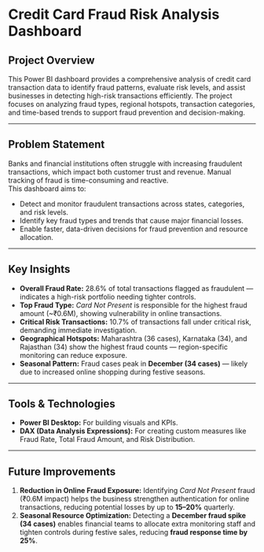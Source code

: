 
# Credit Card Fraud Risk Analysis Dashboard  

## Project Overview  
This Power BI dashboard provides a comprehensive analysis of credit card transaction data to identify fraud patterns, evaluate risk levels, and assist businesses in detecting high-risk transactions efficiently. The project focuses on analyzing fraud types, regional hotspots, transaction categories, and time-based trends to support fraud prevention and decision-making.  

---

## Problem Statement  
Banks and financial institutions often struggle with increasing fraudulent transactions, which impact both customer trust and revenue. Manual tracking of fraud is time-consuming and reactive.  
This dashboard aims to:  
- Detect and monitor fraudulent transactions across states, categories, and risk levels.  
- Identify key fraud types and trends that cause major financial losses.  
- Enable faster, data-driven decisions for fraud prevention and resource allocation.  

---

## Key Insights  
- **Overall Fraud Rate:** 28.6% of total transactions flagged as fraudulent — indicates a high-risk portfolio needing tighter controls.  
- **Top Fraud Type:** *Card Not Present* is responsible for the highest fraud amount (~₹0.6M), showing vulnerability in online transactions.  
- **Critical Risk Transactions:** 10.7% of transactions fall under critical risk, demanding immediate investigation.  
- **Geographical Hotspots:** Maharashtra (36 cases), Karnataka (34), and Rajasthan (34) show the highest fraud counts — region-specific monitoring can reduce exposure.  
- **Seasonal Pattern:** Fraud cases peak in **December (34 cases)** — likely due to increased online shopping during festive seasons.  

---

## Tools & Technologies  
- **Power BI Desktop:** For building visuals and KPIs.  
- **DAX (Data Analysis Expressions):** For creating custom measures like Fraud Rate, Total Fraud Amount, and Risk Distribution.  

---



## Future Improvements
1. **Reduction in Online Fraud Exposure:** Identifying *Card Not Present* fraud (₹0.6M impact) helps the business strengthen authentication for online transactions, reducing potential losses by up to **15–20%** quarterly.  
2. **Seasonal Resource Optimization:** Detecting a **December fraud spike (34 cases)** enables financial teams to allocate extra monitoring staff and tighten controls during festive sales, reducing **fraud response time by 25%**.  

